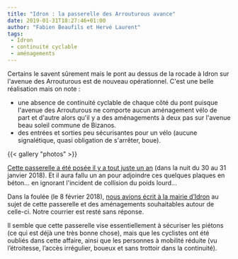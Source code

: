 ```yaml
---
title: "Idron : la passerelle des Arrouturous avance"
date: 2019-01-31T18:27:46+01:00
author: "Fabien Beaufils et Hervé Laurent"
tags:
 - Idron
 - continuité cyclable
 - aménagements
---
```


Certains le savent sûrement mais le pont au dessus de la rocade à Idron sur 
l'avenue des Arrouturous est de nouveau opérationnel. 
C'est une belle réalisation mais on note : 

- une absence de continuité cyclable de chaque côté du pont puisque l'avenue 
des Arrouturous ne comporte aucun aménagement vélo de part et d'autre alors 
qu'il y a des aménagements à deux pas sur l'avenue beau soleil commune de 
Bizanos.
- des entrées et sorties peu sécurisantes pour un vélo (aucune signalétique, 
quasi obligation de s'arrêter, boue). 

{{< gallery "photos" >}}

[Cette passerelle a été posée il y a tout juste un an][] (dans la nuit du 30 au
31 janvier 2018). Et il aura fallu un an pour adjoindre ces quelques plaques en
béton… en ignorant l'incident de collision du poids lourd...

Dans la foulée (le 8 février 2018), [nous avions écrit à la mairie d’Idron] au 
sujet de cette passerelle et des aménagements souhaitables autour de celle-ci.
Notre courrier est resté sans réponse. 

Il semble que cette passerelle vise essentiellement à sécuriser les piétons (ce
qui est déjà une très bonne chose), mais que les cyclistes ont été oubliés 
dans cette affaire, ainsi que les personnes à mobilité réduite (vu 
l’étroitesse, l’accès irrégulier, boueux et sans trottoir dans la continuité).

[Cette passerelle a été posée il y a tout juste un an]: http://idron.fr/mise-en-place-dune-passerelle-avenue-des-arrouturous/
[nous avions écrit à la mairie d’Idron]: /blog/2018/avenue-des-arrouturous-a-idron
